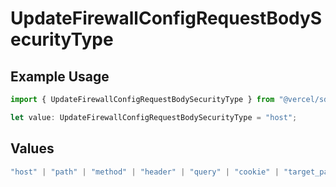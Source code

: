 # UpdateFirewallConfigRequestBodySecurityType

## Example Usage

```typescript
import { UpdateFirewallConfigRequestBodySecurityType } from "@vercel/sdk/models/operations/updatefirewallconfig.js";

let value: UpdateFirewallConfigRequestBodySecurityType = "host";
```

## Values

```typescript
"host" | "path" | "method" | "header" | "query" | "cookie" | "target_path" | "ip_address" | "region" | "protocol" | "scheme" | "environment" | "user_agent" | "geo_continent" | "geo_country" | "geo_country_region" | "geo_city" | "geo_as_number" | "ja4_digest" | "ja3_digest" | "rate_limit_api_id"
```